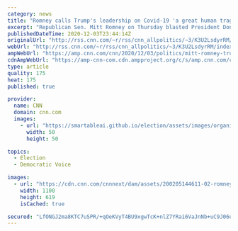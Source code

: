 ```yaml
---
category: news
title: "Romney calls Trump's leadership on Covid-19 'a great human tragedy'"
excerpt: "Republican Sen. Mitt Romney on Thursday blasted President Donald Trump's leadership -- or lack thereof -- during the deadly coronavirus pandemic as \"a great human tragedy.\"\n    \n"
publishedDateTime: 2020-12-03T23:44:14Z
originalUrl: "http://rss.cnn.com/~r/rss/cnn_allpolitics/~3/K3U2LsdyrRM/index.html"
webUrl: "http://rss.cnn.com/~r/rss/cnn_allpolitics/~3/K3U2LsdyrRM/index.html"
ampWebUrl: "https://amp.cnn.com/cnn/2020/12/03/politics/mitt-romney-trump-coronavirus-leadership/index.html"
cdnAmpWebUrl: "https://amp-cnn-com.cdn.ampproject.org/c/s/amp.cnn.com/cnn/2020/12/03/politics/mitt-romney-trump-coronavirus-leadership/index.html"
type: article
quality: 175
heat: 175
published: true

provider:
  name: CNN
  domain: cnn.com
  images:
    - url: "https://smartableai.github.io/election/assets/images/organizations/cnn.com-50x50.jpg"
      width: 50
      height: 50

topics:
  - Election
  - Democratic Voice

images:
  - url: "https://cdn.cnn.com/cnnnext/dam/assets/200205144611-02-romney-trump-split-super-tease.jpg"
    width: 1100
    height: 619
    isCached: true

secured: "LfONGJ2ma8KTC7uSPR/+qOeKVyT4BU9xgwTcK+nlZ7YRai6VaJnNb+uC9J06uIgw2tg24p3eA1kSYDiaxXpf8favV9QRvGXLf7RbXolZ5S5PyHZzf8Api1zjsOdAbQ+shK2on+2mCoTj0F0JNNvbczvXZYwCO75wi0XbQJ3uSLPmXw1eDDW0m3yWyG/oJZGGJ+05tFPJbi2VLYddT9ICBm7+a9Y8QGD4ArwmFo6QBs0PGQsACK2d4caA6rMTXBfWwAjj6TIdOfavkbPuQuyx2vsZuAesv4aLCJY4FxL31IQCNVm+RohT64fmYjySyHiDRae5yTHDIF0o/b8ic0fD6GxPW6zpNMz1HL1O/NFszxw=;duNLqMhGgfETi3AXqG1hcg=="
---
```


